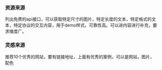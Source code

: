 ### 资源来源
列出免费的api接口，可以获取特定尺寸的图片，特定长度的文本，特定格式的文本，特定协议的交互内容，用于demo样式，可靠性高。可以进内容进行补充，要求维度广。

### 灵感来源
推荐10个优秀的网站，要有链接地址，上面有优秀的案例，可以是网站，图片，配色
